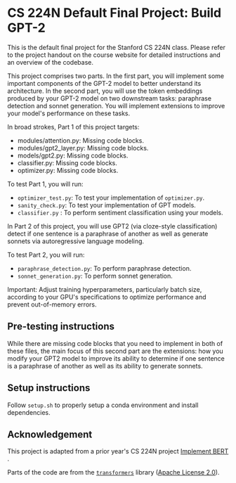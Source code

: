 # CS 224N Default Final Project: Build GPT-2

This is the default final project for the Stanford CS 224N class. Please refer to the project handout on the course
website for detailed instructions and an overview of the codebase.

This project comprises two parts. In the first part, you will implement some important components of the GPT-2 model to
better understand its architecture.
In the second part, you will use the token embeddings produced by your GPT-2 model on two downstream tasks: paraphrase
detection and sonnet generation. You will implement extensions to improve your model's performance on these tasks.

In broad strokes, Part 1 of this project targets:

* modules/attention.py: Missing code blocks.
* modules/gpt2_layer.py: Missing code blocks.
* models/gpt2.py: Missing code blocks.
* classifier.py: Missing code blocks.
* optimizer.py: Missing code blocks.

To test Part 1, you will run:

* `optimizer_test.py`: To test your implementation of `optimizer.py`.
* `sanity_check.py`: To test your implementation of GPT models.
* `classifier.py` : To perform sentiment classification using your models.

In Part 2 of this project, you will use GPT2 (via cloze-style classification) detect if one sentence is a paraphrase of 
another as well as generate sonnets via autoregressive language modeling.  

To test Part 2, you will run:

* `paraphrase_detection.py`: To perform paraphrase detection. 
* `sonnet_generation.py`: To perform sonnet generation.

Important: Adjust training hyperparameters, particularly batch size, according to your GPU's specifications to optimize performance and prevent out-of-memory errors.

## Pre-testing instructions

While there are missing code blocks that you need to implement in both of these files, the main focus of this second 
part are the extensions: how you modify your GPT2 model to improve its ability to determine if one sentence is a 
paraphrase of another as well as its ability to generate sonnets. 

## Setup instructions

Follow `setup.sh` to properly setup a conda environment and install dependencies.

## Acknowledgement

This project is adapted from a prior year's CS 224N
project [Implement BERT](https://web.stanford.edu/class/archive/cs/cs224n/cs224n.1246/project/default-final-project-handout-minbert-spr2024-updated.pdf)
.

Parts of the code are from the [`transformers`](https://github.com/huggingface/transformers)
library ([Apache License 2.0](./LICENSE)).